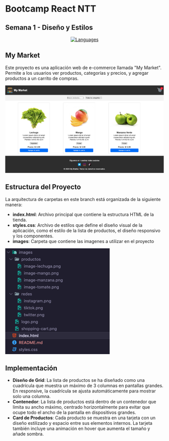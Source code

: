 # Bootcamp React NTT 

## Semana 1 - Diseño y Estilos


<div align="center">
<a href="https://skillicons.dev">
<img src="https://skillicons.dev/icons?i=html,css" alt="Languages"/>
</a>
</div>

## My Market

Este proyecto es una aplicación web de e-commerce llamada "My Market". Permite a los usuarios ver productos, categorías y precios, y agregar productos a un carrito de compras.

![Prototipo](/assets/images/screens/prototipo.png)

## Estructura del Proyecto

La arquitectura de carpetas en este branch está organizada de la siguiente manera:

- **index.html**: Archivo principal que contiene la estructura HTML de la tienda.
- **styles.css**: Archivo de estilos que define el diseño visual de la aplicación, como el estilo de la lista de productos, el diseño responsivo y los componentes.
- **images**: Carpeta que contiene las imagenes a utilizar en el proyecto

![Estructura](/assets/images/screens/estructura-carpetas.png)

## Implementación

- **Diseño de Grid**: La lista de productos  se ha diseñado como una cuadrícula que muestra un máximo de 3 columnas en pantallas grandes. En responsive, la cuadrícula se ajusta automáticamente para mostrar solo una columna.
- **Contenedor**: La lista de productos está dentro de un contenedor que limita su ancho máximo, centrado horizontalmente para evitar que ocupe todo el ancho de la pantalla en dispositivos grandes.
- **Card de Productos**: Cada producto se muestra en una tarjeta con un diseño estilizado y espacio entre sus elementos internos. La tarjeta también incluye una animación en hover que aumenta el tamaño y añade sombra.